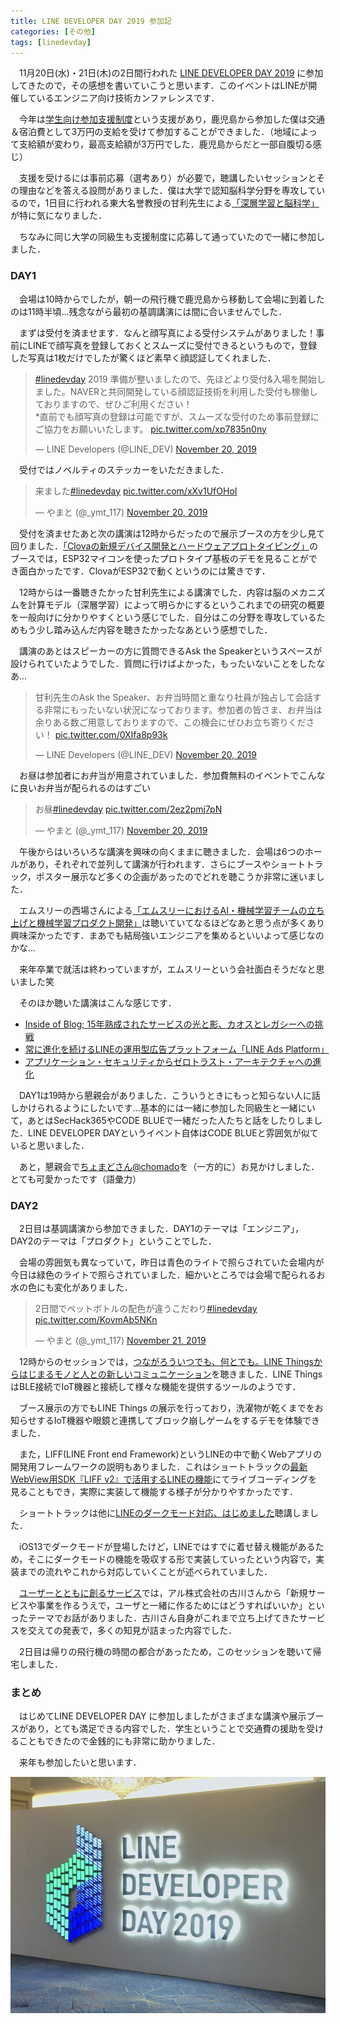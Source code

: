 ```yaml
---
title: LINE DEVELOPER DAY 2019 参加記
categories: [その他]
tags: [linedevday]
---
```


　11月20日(水)・21日(木)の2日間行われた [LINE DEVELOPER DAY 2019](https://linedevday.linecorp.com/jp/2019/) に参加してきたので，その感想を書いていこうと思います．このイベントはLINEが開催しているエンジニア向け技術カンファレンスです．

　今年は[学生向け参加支援制度](https://engineering.linecorp.com/ja/blog/line-developer-day-2019-support-student-participation/)という支援があり，鹿児島から参加した僕は交通＆宿泊費として3万円の支給を受けて参加することができました．（地域によって支給額が変わり，最高支給額が3万円でした．鹿児島からだと一部自腹切る感じ）

　支援を受けるには事前応募（選考あり）が必要で，聴講したいセッションとその理由などを答える設問がありました．僕は大学で認知脳科学分野を専攻しているので，1日目に行われる東大名誉教授の甘利先生による[「深層学習と脳科学」](https://linedevday.linecorp.com/jp/2019/sessions/C1-1)が特に気になりました．

　ちなみに同じ大学の同級生も支援制度に応募して通っていたので一緒に参加しました．

### DAY1

　会場は10時からでしたが，朝一の飛行機で鹿児島から移動して会場に到着したのは11時半頃...残念ながら最初の基調講演には間に合いませんでした．

　まずは受付を済ませます．なんと顔写真による受付システムがありました！事前にLINEで顔写真を登録しておくとスムーズに受付できるというもので，登録した写真は1枚だけでしたが驚くほど素早く顔認証してくれました．

<blockquote class="twitter-tweet"><p lang="ja" dir="ltr"><a href="https://twitter.com/hashtag/linedevday?src=hash&amp;ref_src=twsrc%5Etfw">#linedevday</a> 2019 準備が整いましたので、先ほどより受付&amp;入場を開始しました。NAVERと共同開発している顔認証技術を利用した受付も稼働しておりますので、ぜひご利用ください！<br>*直前でも顔写真の登録は可能ですが、スムーズな受付のため事前登録にご協力をお願いいたします。 <a href="https://t.co/xp7835n0ny">pic.twitter.com/xp7835n0ny</a></p>&mdash; LINE Developers (@LINE_DEV) <a href="https://twitter.com/LINE_DEV/status/1196958697068453889?ref_src=twsrc%5Etfw">November 20, 2019</a></blockquote> <script async src="https://platform.twitter.com/widgets.js" charset="utf-8"></script>

　受付ではノベルティのステッカーをいただきました．

<blockquote class="twitter-tweet"><p lang="ja" dir="ltr">来ました<a href="https://twitter.com/hashtag/linedevday?src=hash&amp;ref_src=twsrc%5Etfw">#linedevday</a> <a href="https://t.co/xXv1UfOHoI">pic.twitter.com/xXv1UfOHoI</a></p>&mdash; やまと (@_ymt_117) <a href="https://twitter.com/_ymt_117/status/1196980884110331904?ref_src=twsrc%5Etfw">November 20, 2019</a></blockquote> <script async src="https://platform.twitter.com/widgets.js" charset="utf-8"></script>

　受付を済ませたあと次の講演は12時からだったので展示ブースの方を少し見て回りました．[「Clovaの新規デバイス開発とハードウェアプロトタイピング」](https://linedevday.linecorp.com/jp/2019/exhibit/B-03)のブースでは，ESP32マイコンを使ったプロトタイプ基板のデモを見ることができ面白かったです．ClovaがESP32で動くというのには驚きです．

　12時からは一番聴きたかった甘利先生による講演でした．内容は脳のメカニズムを計算モデル（深層学習）によって明らかにするというこれまでの研究の概要を一般向けに分かりやすくという感じでした．自分はこの分野を専攻しているためもう少し踏み込んだ内容を聴きたかったなあという感想でした．

　講演のあとはスピーカーの方に質問できるAsk the Speakerというスペースが設けられていたようでした．質問に行けばよかった，もったいないことをしたなあ...

<blockquote class="twitter-tweet"><p lang="ja" dir="ltr">甘利先生のAsk the Speaker、お弁当時間と重なり社員が独占して会話する非常にもったいない状況になっております。参加者の皆さま、お弁当は余りある数ご用意しておりますので、この機会にぜひお立ち寄りください！ <a href="https://t.co/0XIfa8p93k">pic.twitter.com/0XIfa8p93k</a></p>&mdash; LINE Developers (@LINE_DEV) <a href="https://twitter.com/LINE_DEV/status/1196999591733760001?ref_src=twsrc%5Etfw">November 20, 2019</a></blockquote> <script async src="https://platform.twitter.com/widgets.js" charset="utf-8"></script>

　お昼は参加者にお弁当が用意されていました．参加費無料のイベントでこんなに良いお弁当が配られるのはすごい

<blockquote class="twitter-tweet"><p lang="ja" dir="ltr">お昼<a href="https://twitter.com/hashtag/linedevday?src=hash&amp;ref_src=twsrc%5Etfw">#linedevday</a> <a href="https://t.co/2ez2pmj7pN">pic.twitter.com/2ez2pmj7pN</a></p>&mdash; やまと (@_ymt_117) <a href="https://twitter.com/_ymt_117/status/1197002636106403840?ref_src=twsrc%5Etfw">November 20, 2019</a></blockquote> <script async src="https://platform.twitter.com/widgets.js" charset="utf-8"></script>


　午後からはいろいろな講演を興味の向くままに聴きました．会場は6つのホールがあり，それぞれで並列して講演が行われます．さらにブースやショートトラック，ポスター展示など多くの企画があったのでどれを聴こうか非常に迷いました．

　エムスリーの西場さんによる[「エムスリーにおけるAI・機械学習チームの立ち上げと機械学習プロダクト開発」](https://linedevday.linecorp.com/jp/2019/sessions/E1-6)は聴いていてなるほどなあと思う点が多くあり興味深かったです．まあでも結局強いエンジニアを集めるといいよって感じなのかな...

　来年卒業で就活は終わっていますが，エムスリーという会社面白そうだなと思いました笑


　そのほか聴いた講演はこんな感じです．

 - [Inside of Blog; 15年熟成されたサービスの光と影、カオスとレガシーへの挑戦](https://linedevday.linecorp.com/jp/2019/sessions/C1-2)
 - [常に進化を続けるLINEの運用型広告プラットフォーム「LINE Ads Platform」](https://linedevday.linecorp.com/jp/2019/sessions/D1-3)
 - [アプリケーション・セキュリティからゼロトラスト・アーキテクチャへの進化](https://linedevday.linecorp.com/jp/2019/sessions/D1-4)


 　DAY1は19時から懇親会がありました．こういうときにもっと知らない人に話しかけられるようにしたいです...基本的には一緒に参加した同級生と一緒にいて，あとはSecHack365やCODE BLUEで一緒だった人たちと話をしたりしました．LINE DEVELOPER DAYというイベント自体はCODE BLUEと雰囲気が似ていると思いました．

 　あと，懇親会で[ちょまどさん@chomado](https://twitter.com/chomado)を（一方的に）お見かけしました．とても可愛かったです（語彙力）

### DAY2

　2日目は基調講演から参加できました．DAY1のテーマは「エンジニア」，DAY2のテーマは「プロダクト」ということでした．

　会場の雰囲気も異なっていて，昨日は青色のライトで照らされていた会場内が今日は緑色のライトで照らされていました．細かいところでは会場で配られるお水の色にも変化がありました．

<blockquote class="twitter-tweet"><p lang="ja" dir="ltr">2日間でペットボトルの配色が違うこだわり<a href="https://twitter.com/hashtag/linedevday?src=hash&amp;ref_src=twsrc%5Etfw">#linedevday</a> <a href="https://t.co/KovmAb5NKn">pic.twitter.com/KovmAb5NKn</a></p>&mdash; やまと (@_ymt_117) <a href="https://twitter.com/_ymt_117/status/1197362288287600640?ref_src=twsrc%5Etfw">November 21, 2019</a></blockquote> <script async src="https://platform.twitter.com/widgets.js" charset="utf-8"></script>

　12時からのセッションでは，[つながろういつでも、何とでも。LINE Thingsからはじまるモノと人との新しいコミュニケーション](https://linedevday.linecorp.com/jp/2019/sessions/F2-1)を聴きました．LINE Things はBLE接続でIoT機器と接続して様々な機能を提供するツールのようです．

　ブース展示の方でもLINE Things の展示を行っており，洗濯物が乾くまでをお知らせするIoT機器や眼鏡と連携してブロック崩しゲームをするデモを体験できました．

　また，LIFF(LINE Front end Framework)というLINEの中で動くWebアプリの開発用フレームワークの説明もありました．これはショートトラックの[最新WebView用SDK『LIFF v2』で活用するLINEの機能](https://linedevday.linecorp.com/jp/2019/sessions/S2-6)にてライブコーディングを見ることもでき，実際に実装して機能する様子が分かりやすかったです．

　ショートトラックは他に[LINEのダークモード対応、はじめました](https://linedevday.linecorp.com/jp/2019/sessions/S2-5)聴講しました．

　iOS13でダークモードが登場したけど，LINEではすでに着せ替え機能があるため，そこにダークモードの機能を吸収する形で実装していったという内容で，実装までの流れやこれから対応していくことが述べられていました．

　[ユーザーとともに創るサービス](https://linedevday.linecorp.com/jp/2019/sessions/C2-4)では，アル株式会社の古川さんから「新規サービスや事業を作るうえで，ユーザと一緒に作るためにはどうすればいいか」といったテーマでお話がありました．古川さん自身がこれまで立ち上げてきたサービスを交えての発表で，多くの知見が詰まった内容でした．


　2日目は帰りの飛行機の時間の都合があったため，このセッションを聴いて帰宅しました．

### まとめ

　はじめてLINE DEVELOPER DAY に参加しましたがさまざまな講演や展示ブースがあり，とても満足できる内容でした．学生ということで交通費の援助を受けることもできたので金銭的にも非常に助かりました．

　来年も参加したいと思います．

![img](/assets/img/posts/linedevday.JPG)